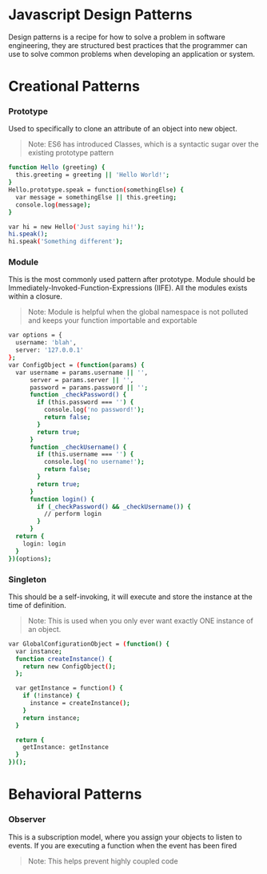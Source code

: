 # Javascript Design Patterns


Design patterns is a recipe for how to solve a problem in software engineering, they are structured best practices that the programmer can use to solve common problems when developing an application or system.


# Creational Patterns
### Prototype
Used to specifically to clone an attribute of an object into new object.
> Note: ES6 has introduced Classes, which is a syntactic sugar over the existing prototype pattern

```sh
function Hello (greeting) {
  this.greeting = greeting || 'Hello World!'; 
}
Hello.prototype.speak = function(somethingElse) { 
  var message = somethingElse || this.greeting;
  console.log(message); 
}

var hi = new Hello('Just saying hi!');
hi.speak();
hi.speak('Something different');

```
### Module
This is the most commonly used pattern after prototype. Module should be Immediately-Invoked-Function-Expressions (IIFE). All the modules exists within a closure.

> Note: Module is helpful when the global namespace is not polluted and keeps your function importable and exportable

```sh
var options = {
  username: 'blah',
  server: '127.0.0.1'
};
var ConfigObject = (function(params) {
  var username = params.username || '',
      server = params.server || '',
      password = params.password || '';
      function _checkPassword() {
        if (this.password === '') {
          console.log('no password!');
          return false;
        }
        return true;
      }
      function _checkUsername() {
        if (this.username === '') {
          console.log('no username!');
          return false;
        }
        return true;
      }
      function login() {
        if (_checkPassword() && _checkUsername()) {
          // perform login
        }
      }
  return {
    login: login
  }
})(options);

```

### Singleton
This should be a self-invoking, it will execute and store the instance at the time of definition.
>Note: This is used when you only ever want exactly ONE instance of an object.

```sh
var GlobalConfigurationObject = (function() {
  var instance; 
  function createInstance() {
    return new ConfigObject();
  };

  var getInstance = function() {
    if (!instance) {
      instance = createInstance();
    }
    return instance;
  }

  return {
    getInstance: getInstance
  }
})();

```
# Behavioral Patterns
### Observer
This is a subscription model, where you assign your objects to listen to events.  If you are executing a function when the event has been fired
>Note: This helps prevent highly coupled code
